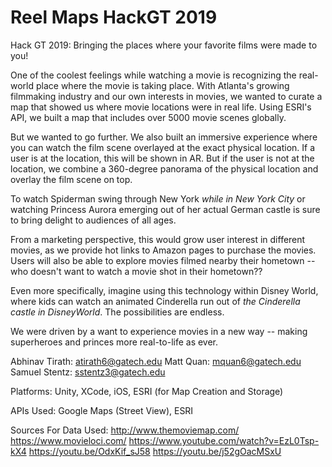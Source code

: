 # Reel Maps HackGT 2019
Hack GT 2019:
Bringing the places where your favorite films were made to you!

One of the coolest feelings while watching a movie is recognizing the real-world place where the movie is taking place. With Atlanta's growing filmmaking industry and our own interests in movies, we wanted to curate a map that showed us where movie locations were in real life. Using ESRI's API, we built a map that includes over 5000 movie scenes globally.

But we wanted to go further. We also built an immersive experience where you can watch the film scene overlayed at the exact physical location. If a user is at the location, this will be shown in AR. But if the user is not at the location, we combine a 360-degree panorama of the physical location and overlay the film scene on top.

To watch Spiderman swing through New York _while in New York City_ or watching Princess Aurora emerging out of her actual German castle is sure to bring delight to audiences of all ages. 

From a marketing perspective, this would grow user interest in different movies, as we provide hot links to Amazon pages to purchase the movies. Users will also be able to explore movies filmed nearby their hometown -- who doesn't want to watch a movie shot in their hometown??

Even more specifically, imagine using this technology within Disney World, where kids can watch an animated Cinderella run out of _the Cinderella castle in DisneyWorld_. The possibilities are endless.

We were driven by a want to experience movies in a new way -- making superheroes and princes more real-to-life as ever.

Abhinav Tirath: atirath6@gatech.edu
Matt Quan: mquan6@gatech.edu
Samuel Stentz: sstentz3@gatech.edu

Platforms:
Unity, XCode, iOS, ESRI (for Map Creation and Storage)

APIs Used:
Google Maps (Street View), ESRI

Sources For Data Used:
http://www.themoviemap.com/
https://www.movieloci.com/
https://www.youtube.com/watch?v=EzL0Tsp-kX4
https://youtu.be/OdxKif_sJ58
https://youtu.be/j52gOacMSxU
